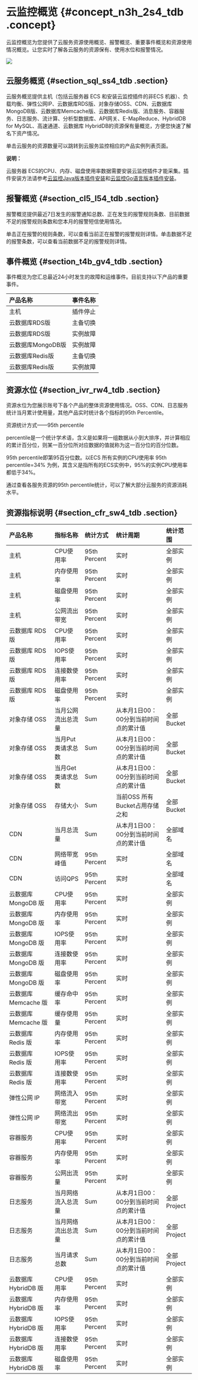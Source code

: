 # 云监控概览 {#concept_n3h_2s4_tdb .concept}

云监控概览为您提供了云服务资源使用概览、报警概览、重要事件概览和资源使用情况概览。让您实时了解各云服务的资源保有、使用水位和报警情况。

![](http://static-aliyun-doc.oss-cn-hangzhou.aliyuncs.com/assets/img/6123/155074247534450_zh-CN.png)

## 云服务概览 {#section_sql_ss4_tdb .section}

云服务概览提供主机（包括云服务器 ECS 和安装云监控插件的非ECS 机器）、负载均衡、弹性公网IP、云数据库RDS版、对象存储OSS、CDN、云数据库MongoDB版、云数据库Memcache版、云数据库Redis版、消息服务、容器服务、日志服务、流计算、分析型数据库、API网关、E-MapReduce、HybridDB for MySQL、高速通道、云数据库 HybridDB的资源保有量概览，方便您快速了解名下资产情况。

单击云服务的资源数量可以跳转到云服务监控相应的产品实例列表页面。

**说明：** 

云服务器 ECS的CPU、内存、磁盘使用率数据需要安装云监控插件才能采集。插件安装方法请参考[云监控Java版本插件安装](../../../../../intl.zh-CN/用户指南/主机监控/云监控Java版本插件安装.md#)和[云监控Go语言版本插件安装](../../../../../intl.zh-CN/用户指南/主机监控/云监控Go语言版本插件安装.md#)。

## 报警概览 {#section_cl5_l54_tdb .section}

报警概览提供最近7日发生的报警通知总数、正在发生的报警规则条数、目前数据不足的报警规则条数和您本月的报警短信使用情况。

单击正在报警的规则条数，可以查看当前正在报警的报警规则详情。单击数据不足的报警条数，可以查看当前数据不足的报警规则详情。

## 事件概览 {#section_t4b_gv4_tdb .section}

事件概览为您汇总最近24小时发生的故障和运维事件。目前支持以下产品的重要事件。

|产品名称|事件名称|
|:---|:---|
|主机|插件停止|
|云数据库RDS版|主备切换|
|云数据库RDS版|实例故障|
|云数据库MongoDB版|实例故障|
|云数据库Redis版|主备切换|
|云数据库Redis版|实例故障|

## 资源水位 {#section_ivr_rw4_tdb .section}

资源水位为您展示账号下各个产品的整体资源使用情况。OSS、CDN、日志服务统计当月累计使用量，其他产品实时统计各个指标的95th Percentile。

资源统计方式——95th percentile

percentile是一个统计学术语，含义是如果将一组数据从小到大排序，并计算相应的累计百分位，则某一百分位所对应数据的值就称为这一百分位的百分位数。

95th percentile即第95百分位数。以ECS 所有实例的CPU使用率 95th percentile=34% 为例，其含义是指所有的ECS实例中，95%的实例CPU使用率都低于34%。

通过查看各服务资源的95th percentile统计，可以了解大部分云服务的资源消耗水平。

## 资源指标说明 {#section_cfr_sw4_tdb .section}

|产品名称|指标名称|统计方式|统计周期|统计范围|
|:---|:---|:---|:---|:---|
|主机|CPU使用率|95th Percent|实时|全部实例|
|主机|内存使用率|95th Percent|实时|全部实例|
|主机|磁盘使用率|95th Percent|实时|全部实例|
|主机|公网流出带宽|95th Percent|实时|全部实例|
|云数据库 RDS 版|CPU使用率|95th Percent|实时|全部实例|
|云数据库 RDS 版|IOPS使用率|95th Percent|实时|全部实例|
|云数据库 RDS 版|连接数使用率|95th Percent|实时|全部实例|
|云数据库 RDS 版|磁盘使用率|95th Percent|实时|全部实例|
|对象存储 OSS|当月公网流出总流量|Sum|从本月1日00：00分到当前时间点的累计值|全部Bucket|
|对象存储 OSS|当月Put类请求总数|Sum|从本月1日00：00分到当前时间点的累计值|全部Bucket|
|对象存储 OSS|当月Get类请求总数|Sum|从本月1日00：00分到当前时间点的累计值|全部Bucket|
|对象存储 OSS|存储大小|Sum|当前OSS 所有Bucket占用存储之和|全部Bucket|
|CDN|当月总流量|Sum|从本月1日00：00分到当前时间点的累计值|全部域名|
|CDN|网络带宽峰值|95th Percent|实时|全部域名|
|CDN|访问QPS|95th Percent|实时|全部域名|
|云数据库 MongoDB 版|CPU使用率|95th Percent|实时|全部实例|
|云数据库 MongoDB 版|内存使用率|95th Percent|实时|全部实例|
|云数据库 MongoDB 版|IOPS使用率|95th Percent|实时|全部实例|
|云数据库 MongoDB 版|连接数使用率|95th Percent|实时|全部实例|
|云数据库 MongoDB 版|磁盘使用率|95th Percent|实时|全部实例|
|云数据库 Memcache 版|缓存命中率|95th Percent|实时|全部实例|
|云数据库 Memcache 版|缓存使用量|95th Percent|实时|全部实例|
|云数据库 Redis 版|内存使用率|95th Percent|实时|全部实例|
|云数据库 Redis 版|IOPS使用率|95th Percent|实时|全部实例|
|云数据库 Redis 版|连接数使用率|95th Percent|实时|全部实例|
|弹性公网 IP|网络流入带宽|95th Percent|实时|全部实例|
|弹性公网 IP|网络流出带宽|95th Percent|实时|全部实例|
|容器服务|CPU使用率|95th Percent|实时|全部实例|
|容器服务|内存使用率|95th Percent|实时|全部实例|
|容器服务|公网出流量|95th Percent|实时|全部实例|
|日志服务|当月网络流入总流量|Sum|从本月1日00：00分到当前时间点的累计值|全部Project|
|日志服务|当月网络流出总流量|Sum|从本月1日00：00分到当前时间点的累计值|全部Project|
|日志服务|当月请求总数|Sum|从本月1日00：00分到当前时间点的累计值|全部Project|
|云数据库 HybridDB 版|CPU使用率|95th Percent|实时|全部实例|
|云数据库 HybridDB 版|内存使用率|95th Percent|实时|全部实例|
|云数据库 HybridDB 版|IOPS使用率|95th Percent|实时|全部实例|
|云数据库 HybridDB 版|连接数使用率|95th Percent|实时|全部实例|
|云数据库 HybridDB 版|磁盘使用率|95th Percent|实时|全部实例|

